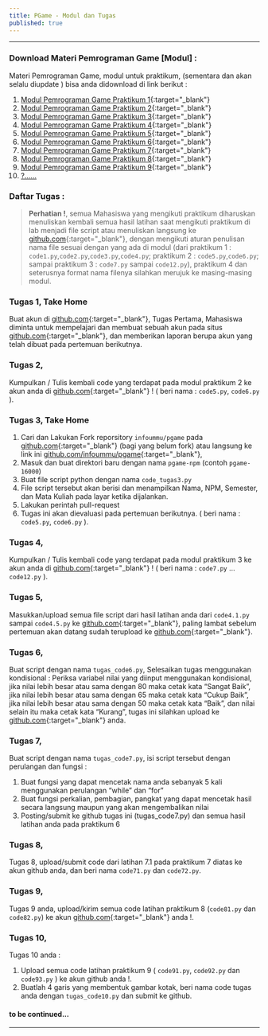 ```yaml
---
title: PGame - Modul dan Tugas
published: true
---
```

*** 

### Download Materi Pemrograman Game [Modul] :

Materi Pemrograman Game, modul untuk praktikum, (sementara dan akan selalu diupdate ) bisa anda didownload di link berikut : 

1. [Modul Pemrograman Game Praktikum 1](assets/reff/Modul_Pgame_prak_1.pdf){:target="_blank"}
2. [Modul Pemrograman Game Praktikum 2](assets/reff/Modul_Pgame_prak_2.pdf){:target="_blank"}
3. [Modul Pemrograman Game Praktikum 3](assets/reff/Modul_Pgame_prak_3.pdf){:target="_blank"}
4. [Modul Pemrograman Game Praktikum 4](assets/reff/Modul_Pgame_prak_4.pdf){:target="_blank"}
5. [Modul Pemrograman Game Praktikum 5](assets/reff/Modul_Pgame_prak_5.pdf){:target="_blank"}
6. [Modul Pemrograman Game Praktikum 6](assets/reff/Modul_Pgame_prak_6.pdf){:target="_blank"}
7. [Modul Pemrograman Game Praktikum 7](assets/reff/Modul_Pgame_prak_7.pdf){:target="_blank"}
8. [Modul Pemrograman Game Praktikum 8](assets/reff/Modul_Pgame_prak_8.pdf){:target="_blank"}
9. [Modul Pemrograman Game Praktikum 9](assets/reff/Modul_Pgame_prak_9.pdf){:target="_blank"}
10. <a href="#" onclick="alert('Baaaaa..!, Kocong to...:).');">?......</a>



### Daftar Tugas :
> **Perhatian !**, semua Mahasiswa yang mengikuti praktikum diharuskan menuliskan kembali semua hasil latihan saat mengikuti praktikum di lab menjadi file script atau menuliskan langsung ke  [github.com](https://github.com/){:target="_blank"}, dengan mengikuti aturan penulisan nama file sesuai dengan yang ada di modul (dari praktikum 1 : `code1.py`,`code2.py`,`code3.py`,`code4.py`; praktikum 2 : `code5.py`,`code6.py`; sampai praktikum 3 : `code7.py` sampai `code12.py`), praktikum 4 dan seterusnya format nama filenya silahkan merujuk ke masing-masing modul.


### Tugas 1, Take Home 
Buat akun di  [github.com](https://github.com/){:target="_blank"}, Tugas Pertama, Mahasiswa diminta untuk mempelajari dan membuat sebuah akun pada situs  [github.com](https://github.com/){:target="_blank"}, dan memberikan laporan berupa akun yang telah dibuat pada pertemuan berikutnya. 


### Tugas 2, 
Kumpulkan / Tulis kembali code yang terdapat pada modul praktikum 2 ke akun anda di  [github.com](https://github.com/){:target="_blank"} ! ( beri nama : `code5.py`, `code6.py` ).

### Tugas 3, Take Home

1. Cari dan Lakukan Fork reporsitory `infoummu/pgame` pada  [github.com](https://github.com/){:target="_blank"} (bagi yang belum fork) atau langsung ke link ini [github.com/infoummu/pgame](https://github.com/infoummu/pgame){:target="_blank"},
2. Masuk dan buat direktori baru dengan nama `pgame-npm` (contoh `pgame-16000`)
3. Buat file script python dengan nama `code_tugas3.py`
4. File script tersebut akan berisi dan menampilkan Nama, NPM, Semester, dan Mata Kuliah pada layar ketika  dijalankan.
5. Lakukan perintah pull-request
6. Tugas ini akan dievaluasi pada pertemuan berikutnya.
( beri nama : `code5.py`, `code6.py` ).

### Tugas 4, 
Kumpulkan / Tulis kembali code yang terdapat pada modul praktikum 3 ke akun anda di  [github.com](https://github.com/){:target="_blank"} ! ( beri nama : `code7.py` ... `code12.py` ).

### Tugas 5, 
Masukkan/upload semua file script dari hasil latihan anda dari `code4.1.py` sampai `code4.5.py` ke  [github.com](https://github.com/){:target="_blank"}, paling lambat sebelum pertemuan akan datang sudah terupload ke  [github.com](https://github.com/){:target="_blank"}.

### Tugas 6, 
Buat script dengan nama `tugas_code6.py`, Selesaikan tugas menggunakan kondisional : Periksa variabel nilai yang diinput menggunakan kondisional, jika nilai lebih besar atau sama dengan 80 maka cetak kata “Sangat Baik”, jika nilai lebih besar atau sama dengan 65 maka cetak kata “Cukup Baik”, jika nilai lebih besar atau sama dengan 50 maka cetak kata “Baik”, dan nilai selain itu maka cetak kata “Kurang”, tugas ini silahkan upload ke [github.com](https://github.com/){:target="_blank"} anda.

### Tugas 7, 
Buat script dengan nama `tugas_code7.py`, isi script tersebut dengan perulangan dan fungsi : 
1. Buat fungsi yang dapat mencetak nama anda sebanyak 5 kali menggunakan perulangan “while” dan “for”
2. Buat fungsi perkalian, pembagian, pangkat yang dapat mencetak hasil secara langsung maupun yang akan mengembalikan nilai 
3. Posting/submit ke github tugas ini (tugas_code7.py) dan semua hasil latihan anda pada praktikum 6

### Tugas 8,
Tugas 8, upload/submit code dari latihan 7.1 pada praktikum 7 diatas ke akun github anda, dan beri nama `code71.py` dan `code72.py`.

### Tugas 9, 
Tugas 9 anda, upload/kirim semua code latihan praktikum 8 (`code81.py` dan `code82.py`) ke akun [github.com](https://github.com/){:target="_blank"} anda !.

### Tugas 10, 
Tugas 10 anda :
1. Upload semua code latihan praktikum 9 ( `code91.py`, `code92.py` dan `code93.py` ) ke akun github anda !.
2. Buatlah 4 garis yang membentuk gambar kotak, beri nama code tugas anda dengan `tugas_code10.py` dan submit ke github.
 
#### to be continued...

***

